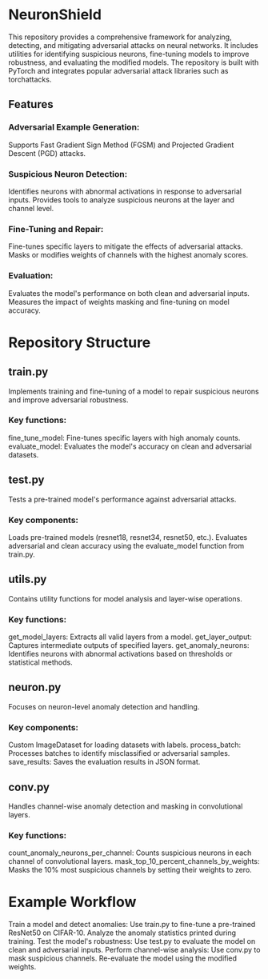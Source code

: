 # NeuronShield
This repository provides a comprehensive framework for analyzing, detecting, and mitigating adversarial attacks on neural networks. It includes utilities for identifying suspicious neurons, fine-tuning models to improve robustness, and evaluating the modified models. The repository is built with PyTorch and integrates popular adversarial attack libraries such as torchattacks.

## Features
### Adversarial Example Generation:
Supports Fast Gradient Sign Method (FGSM) and Projected Gradient Descent (PGD) attacks.
### Suspicious Neuron Detection:
Identifies neurons with abnormal activations in response to adversarial inputs.
Provides tools to analyze suspicious neurons at the layer and channel level.
### Fine-Tuning and Repair:
Fine-tunes specific layers to mitigate the effects of adversarial attacks.
Masks or modifies weights of channels with the highest anomaly scores.
### Evaluation:
Evaluates the model's performance on both clean and adversarial inputs.
Measures the impact of weights masking and fine-tuning on model accuracy.

# Repository Structure
## train.py
Implements training and fine-tuning of a model to repair suspicious neurons and improve adversarial robustness.
### Key functions:
fine_tune_model: Fine-tunes specific layers with high anomaly counts.
evaluate_model: Evaluates the model's accuracy on clean and adversarial datasets.
## test.py
Tests a pre-trained model's performance against adversarial attacks.
### Key components:
Loads pre-trained models (resnet18, resnet34, resnet50, etc.).
Evaluates adversarial and clean accuracy using the evaluate_model function from train.py.
## utils.py
Contains utility functions for model analysis and layer-wise operations.
### Key functions:
get_model_layers: Extracts all valid layers from a model.
get_layer_output: Captures intermediate outputs of specified layers.
get_anomaly_neurons: Identifies neurons with abnormal activations based on thresholds or statistical methods.
## neuron.py
Focuses on neuron-level anomaly detection and handling.
### Key components:
Custom ImageDataset for loading datasets with labels.
process_batch: Processes batches to identify misclassified or adversarial samples.
save_results: Saves the evaluation results in JSON format.
## conv.py
Handles channel-wise anomaly detection and masking in convolutional layers.
### Key functions:
count_anomaly_neurons_per_channel: Counts suspicious neurons in each channel of convolutional layers.
mask_top_10_percent_channels_by_weights: Masks the 10% most suspicious channels by setting their weights to zero.

# Example Workflow
Train a model and detect anomalies:
Use train.py to fine-tune a pre-trained ResNet50 on CIFAR-10.
Analyze the anomaly statistics printed during training.
Test the model's robustness:
Use test.py to evaluate the model on clean and adversarial inputs.
Perform channel-wise analysis:
Use conv.py to mask suspicious channels.
Re-evaluate the model using the modified weights.
